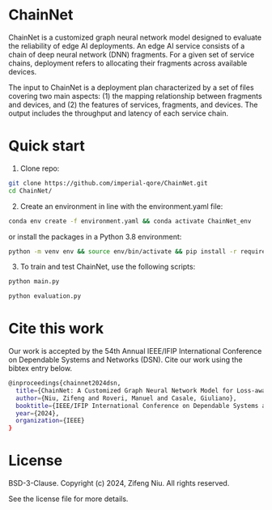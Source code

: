 # ChainNet
ChainNet is a customized graph neural network model designed to evaluate the reliability of edge AI deployments. An edge AI service consists of a chain of deep neural network (DNN) fragments. For a given set of service chains, deployment refers to allocating their fragments across available devices. <br>

The input to ChainNet is a deployment plan characterized by a set of files covering two main aspects: (1) the mapping relationship between fragments and devices, and (2) the features of services, fragments, and devices. The output includes the throughput and latency of each service chain. <be>

# Quick start
1. Clone repo:
```bash
git clone https://github.com/imperial-qore/ChainNet.git
cd ChainNet/
```

2. Create an environment in line with the environment.yaml file:
```bash
conda env create -f environment.yaml && conda activate ChainNet_env
```
or install the packages in a Python 3.8 environment:
```bash
python -m venv env && source env/bin/activate && pip install -r requirements.txt
```

3. To train and test ChainNet, use the following scripts: 
```bash
python main.py
```

```bash
python evaluation.py
```

# Cite this work
Our work is accepted by the 54th Annual IEEE/IFIP International Conference on Dependable Systems and Networks (DSN). Cite our work using the bibtex entry below.
```bash
@inproceedings{chainnet2024dsn,
  title={ChainNet: A Customized Graph Neural Network Model for Loss-aware Edge AI Service Deployment},
  author={Niu, Zifeng and Roveri, Manuel and Casale, Giuliano},
  booktitle={IEEE/IFIP International Conference on Dependable Systems and Networks (DSN)},
  year={2024},
  organization={IEEE}
}
```

# License
BSD-3-Clause. Copyright (c) 2024, Zifeng Niu. All rights reserved.<be>

See the license file for more details.
